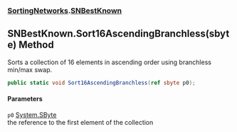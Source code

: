 ### [SortingNetworks](./SortingNetworks.md 'SortingNetworks').[SNBestKnown](./SortingNetworks-SNBestKnown.md 'SortingNetworks.SNBestKnown')
## SNBestKnown.Sort16AscendingBranchless(sbyte) Method
Sorts a collection of 16 elements in ascending order using branchless min/max swap.  
```csharp
public static void Sort16AscendingBranchless(ref sbyte p0);
```
#### Parameters
<a name='SortingNetworks-SNBestKnown-Sort16AscendingBranchless(sbyte)-p0'></a>
`p0` [System.SByte](https://docs.microsoft.com/en-us/dotnet/api/System.SByte 'System.SByte')  
the reference to the first element of the collection  
  
